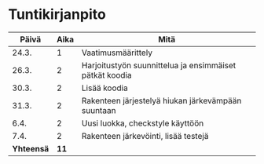 # Tuntikirjanpito

Päivä | Aika | Mitä
--------|--------|--------
24.3.|1|Vaatimusmäärittely
26.3.|2|Harjoitustyön suunnittelua ja ensimmäiset pätkät koodia
30.3.|2|Lisää koodia
31.3.|2|Rakenteen järjestelyä hiukan järkevämpään suuntaan
6.4.|2|Uusi luokka, checkstyle käyttöön
7.4.|2|Rakenteen järkevöinti, lisää testejä
**Yhteensä**| **11**
